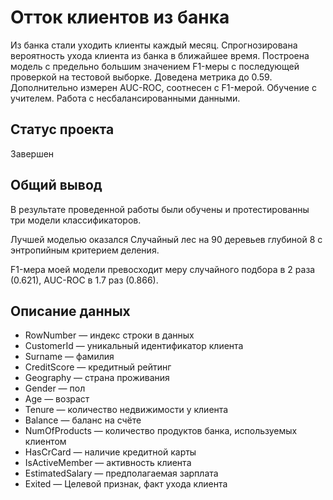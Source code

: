 # Отток клиентов из банка
Из банка стали уходить клиенты каждый месяц. 
Спрогнозирована вероятность ухода клиента из банка в ближайшее время.
Построена модель с предельно большим значением F1-меры с последующей проверкой на тестовой выборке. Доведена метрика до 0.59. 
Дополнительно измерен AUC-ROC, соотнесен с F1-мерой.
Обучение с учителем. Работа с несбалансированными данными.

## Статус проекта
Завершен

## Общий вывод
В результате проведенной работы были обучены и протестированны три модели классификаторов.

Лучшей моделью оказался Случайный лес на 90 деревьев глубиной 8 с энтропийным критерием деления.

F1-мера моей модели превосходит меру случайного подбора в 2 раза (0.621), AUC-ROC в 1.7 раз (0.866).

## Описание данных
- RowNumber — индекс строки в данных
- CustomerId — уникальный идентификатор клиента
- Surname — фамилия
- CreditScore — кредитный рейтинг
- Geography — страна проживания
- Gender — пол
- Age — возраст
- Tenure — количество недвижимости у клиента
- Balance — баланс на счёте
- NumOfProducts — количество продуктов банка, используемых клиентом
- HasCrCard — наличие кредитной карты
- IsActiveMember — активность клиента
- EstimatedSalary — предполагаемая зарплата
- Exited — Целевой признак, факт ухода клиента
